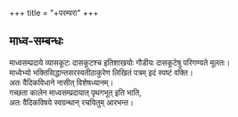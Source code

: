 +++
title = "+परम्परा"
+++

## माध्व-सम्बन्धः
माध्वसम्प्रदाये व्यासकूटः दासकूटश्च इतिशाखयोः गौडीयः दासकूटेषु परिगण्यते मूलतः।  
माध्वेभ्यो भक्तिसिद्धान्तसरस्वतीठाकुरेण लिखितं पत्रम् इदं स्पष्टं वक्ति।  
अतः वैदिकविधाने नासीत् विशेषध्यानम्।  
गच्छता कालेन माध्वसम्प्रदायात् पृथगभूत् इति भाति,  
अतः वैदिकविषये स्वग्रन्थान् रचयितुम् आरभन्त।

